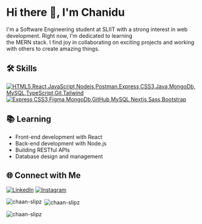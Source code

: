 <!-- GitHub Profile README -->

# Hi there 👋, I'm Chanidu

I'm a Software Engineering student at SLIIT with a strong interest in web development. Right now, I'm dedicated to
learning <br> the MERN stack.
I find joy in collaborating on exciting projects and working with others to create amazing things.

## 🛠️ Skills

[![HTML5,React,JavaScript,Nodejs,Postman,Express,CSS3,Java,MongoDb,MySQL,TypeScript,Git,Tailwind](https://skillicons.dev/icons?i=html,react,javascript,nodejs,postman,typescript,git,tailwind)]() <br>
[![Express,CSS3,Figma,MongoDb,GitHub,MySQL,Nextjs,Sass,Bootstrap](https://skillicons.dev/icons?i=express,css,figma,mongodb,github,mysql,nextjs,sass,bootstrap)]()

## 📚 Learning

- Front-end development with React
- Back-end development with Node.js
- Building RESTful APIs
- Database design and management

## 🌐 Connect with Me

[![LinkedIn](https://img.shields.io/badge/LinkedIn-0077B5?style=for-the-badge&logo=linkedin&logoColor=white)](https://www.linkedin.com/in/chanidu-senevirathne)
[![Instagram](https://img.shields.io/badge/Instagram-E4405F?style=for-the-badge&logo=instagram&logoColor=white)](https://www.instagram.com/chanidu.11/)

<p><img align="left" src="https://github-readme-stats.vercel.app/api/top-langs?username=chaan-slipz&show_icons=true&locale=en&layout=compact" alt="chaan-slipz" /></p>

<p>&nbsp;<img align="center" src="https://github-readme-stats.vercel.app/api?username=chaan-slipz&show_icons=true&locale=en" alt="chaan-slipz" /></p>

<p><img align="center" src="https://github-readme-streak-stats.herokuapp.com/?user=chaan-slipz&" alt="chaan-slipz" /></p>
